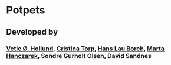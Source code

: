 # Potpets
## Developed by
### [Vetle Ø. Hollund](https://github.com/VHollund), [Cristina Torp](https://github.com/cristinatorp), [Hans Lau Borch](https://github.com/AtomicLiquid), [Marta Hanczarek](https://github.com/martajh), Sondre Gurholt Olsen, David Sandnes
